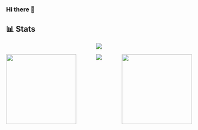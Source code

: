 ### Hi there 👋

<!--
**SKewLinez/SKewLinez** is a ✨ _special_ ✨ repository because its `README.md` (this file) appears on your GitHub profile.

Here are some ideas to get you started:

- 🔭 I’m currently working on ...
- 🌱 I’m currently learning ...
- 👯 I’m looking to collaborate on ...
- 🤔 I’m looking for help with ...
- 💬 Ask me about ...
- 📫 How to reach me: ...
- 😄 Pronouns: ...
- ⚡ Fun fact: ...
-->

📊 Stats
------
<p align="center">
  <img src="https://github-readme-streak-stats.herokuapp.com/?user=skewlinez&theme=material-palenight" />
 </p>
<p align="center">
  <img align="left" height="190" src="https://github-readme-stats.vercel.app/api?username=skewlinez&show_icons=true&theme=material-palenight&count_private=true" />
  <img align="right" height="190" src="https://github-readme-stats.vercel.app/api/top-langs/?username=skewlinez&theme=material-palenight&layout=compact&langs_count=8" />
 </p>
<p align="center">
  <img src="https://activity-graph.herokuapp.com/graph?username=skewlinez&theme=dracula" />
</p>

<!-- GitHub Stats  -->
<!-- ![Skyler's GitHub stats](https://github-readme-stats.vercel.app/api?username=skewlinez&show_icons=true&theme=material-palenight&count_private=true) -->

<!-- Top Languages -->
<!-- [![Top Langs](https://github-readme-stats.vercel.app/api/top-langs/?username=skewlinez&theme=material-palenight&layout=compact)](https://github.com/anuraghazra/github-readme-stats) -->

<!-- Streaks -->
<!-- [![GitHub Streak](https://github-readme-streak-stats.herokuapp.com/?user=skewlinez&theme=material-palenight)](https://git.io/streak-stats) -->

<!-- [![Skyler's github activity graph](https://activity-graph.herokuapp.com/graph?username=skewlinez&theme=dracula)](https://github.com/ashutosh00710/github-readme-activity-graph) -->



<!-- GitHub Pins -->
<!-- [![Readme Card](https://github-readme-stats.vercel.app/api/pin/?username=skewlinez&repo=JWTTokens&theme=material-palenight&show_owner)](https://github.com/SKewLinez/JWTTokens) -->






